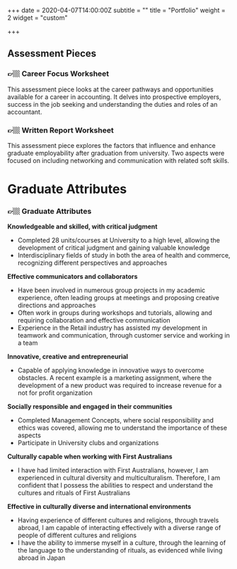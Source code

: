 +++
date = 2020-04-07T14:00:00Z
subtitle = ""
title = "Portfolio"
weight = 2
widget = "custom"

+++
## Assessment Pieces

### 👉🏼 Career Focus Worksheet

This assessment piece looks at the career pathways and opportunities available for a career in accounting. It delves into prospective employers, success in the job seeking and understanding the duties and roles of an accountant.

### **👉🏼** Written Report Worksheet

This assessment piece explores the factors that influence and enhance graduate employability after graduation from university. Two aspects were focused on including networking and communication with related soft skills.

# Graduate Attributes

### 👉🏼 Graduate Attributes 

**Knowledgeable and skilled, with critical judgment**

* Completed 28 units/courses at University to a high level, allowing the development of critical judgment and gaining valuable knowledge
* Interdisciplinary fields of study in both the area of health and commerce, recognizing different perspectives and approaches

**Effective communicators and collaborators**

* Have been involved in numerous group projects in my academic experience, often leading groups at meetings and proposing creative directions and approaches
* Often work in groups during workshops and tutorials, allowing and requiring collaboration and effective communication
* Experience in the Retail industry has assisted my development in teamwork and communication, through customer service and working in a team

**Innovative, creative and entrepreneurial**

* Capable of applying knowledge in innovative ways to overcome obstacles. A recent example is a marketing assignment, where the development of a new product was required to increase revenue for a not for profit organization

**Socially responsible and engaged in their communities**

* Completed Management Concepts, where social responsibility and ethics was covered, allowing me to understand the importance of these aspects
* Participate in University clubs and organizations

**Culturally capable when working with First Australians**

* I have had limited interaction with First Australians, however, I am experienced in cultural diversity and multiculturalism. Therefore, I am confident that I possess the abilities to respect and understand the cultures and rituals of First Australians

**Effective in culturally diverse and international environments**

* Having experience of different cultures and religions, through travels abroad, I am capable of interacting effectively with a diverse range of people of different cultures and religions
* I have the ability to immerse myself in a culture, through the learning of the language to the understanding of rituals, as evidenced while living abroad in Japan